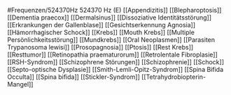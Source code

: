 #Frequenzen/524370Hz
524370 Hz (E)
[[Appendizitis]]
[[Blepharoptosis]]
[[Dementia praecox]]
[[Dermalsinus]]
[[Dissoziative Identitätsstörung]]
[[Erkrankungen der Gallenblase]]
[[Gesichtserkennung Agnosia]]
[[Hämorrhagischer Schock]]
[[Krebs]]
[[Mouth Krebs]]
[[Multiple Persönlichkeitsstörung]]
[[Mundkrebs]]
[[Oral Neoplasmen]]
[[Parasiten Trypanosoma lewisi]]
[[Prosopagnosia]]
[[Ptosis]]
[[Rest Krebs]]
[[Resttumor]]
[[Retinopathia praematurorum]]
[[Retrolentale Fibroplasie]]
[[RSH-Syndrom]]
[[Schizophrene Störungen]]
[[Schizophrenie]]
[[Schock]]
[[Septo-optische Dysplasie]]
[[Smith-Lemli-Opitz-Syndrom]]
[[Spina Bifida Occulta]]
[[Spina bifida]]
[[Stickler-Syndrom]]
[[Tetrahydrobiopterin-Mangel]]